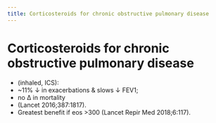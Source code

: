 ```yaml
---
title: Corticosteroids for chronic obstructive pulmonary disease
---
```

# Corticosteroids for chronic obstructive pulmonary disease

* (inhaled, ICS): 
 * ~11% ↓ in exacerbations & slows ↓ FEV1;
* no Δ in mortality 
* (Lancet 2016;387:1817). 
* Greatest benefit if eos >300 (Lancet Repir Med 2018;6:117).

